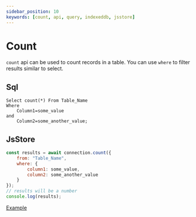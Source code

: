 ```yaml
---
sidebar_position: 10
keywords: [count, api, query, indexeddb, jsstore]
---
```


# Count
`count` api can be used to count records in a table. You can use `where` to filter results similar to select.

## Sql

```
Select count(*) From Table_Name
Where
    Column1=some_value
and
    Column2=some_another_value;
```

## JsStore

```javascript
const results = await connection.count({
    from: "Table_Name",
    where: {
        column1: some_value,
        column2: some_another_value
    }
});
// results will be a number
console.log(results);
```

<p class="text--center">
    <a class="button button--info" target="_blank" href="https://ujjwalguptaofficial.github.io/idbstudio/?db=Demo&query=count(%7B%0A%20%20%20%20from%3A%20%22Customers%22%0A%7D)%0A">Example</a>
</p>
